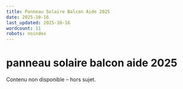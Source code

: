 ```yaml
---
title: Panneau Solaire Balcon Aide 2025
date: 2025-10-16
last_updated: 2025-10-16
wordcount: 11
robots: noindex
---
```


# panneau solaire balcon aide 2025

Contenu non disponible – hors sujet.